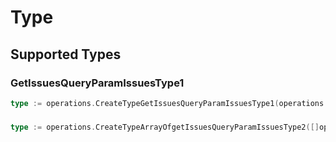 # Type


## Supported Types

### GetIssuesQueryParamIssuesType1

```go
type := operations.CreateTypeGetIssuesQueryParamIssuesType1(operations.GetIssuesQueryParamIssuesType1{/* values here */})
```

### 

```go
type := operations.CreateTypeArrayOfgetIssuesQueryParamIssuesType2([]operations.GetIssuesQueryParamIssuesType2{/* values here */})
```

